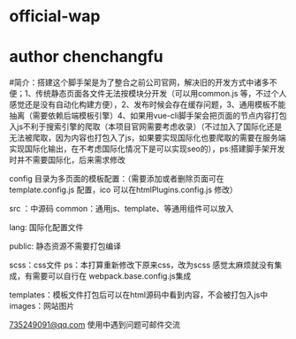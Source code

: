 # official-wap
# author chenchangfu

#简介：搭建这个脚手架是为了整合之前公司官网，解决旧的开发方式中诸多不便；1、传统静态页面各文件无法按模块分开发（可以用common.js 等，不过个人感觉还是没有自动化构建方便），2、发布时候会存在缓存问题，3、通用模板不能抽离（需要依赖后端模板引擎）4、如果用vue-cli脚手架会把页面的节点内容打包入js不利于搜索引擎的爬取（本项目官网需要考虑收录）（不过加入了国际化还是无法被爬取，因为内容也打包入了js，如果要实现国际化也要爬取的需要在服务端实现国际化输出，在不考虑国际化情况下是可以实现seo的），ps:搭建脚手架开发时并不需要国际化，后来需求修改


config 目录为多页面的模板配置：（需要添加或者删除页面可在template.config.js 配置，ico 可以在htmlPlugins.config.js 修改）

src ：中源码
common：通用js、template、等通用组件可以放入

lang: 国际化配置文件

public: 静态资源不需要打包编译

scss：css文件 ps：本打算重新修改下原来css，改为scss 感觉太麻烦就没有集成，有需要可以自行在
webpack.base.config.js集成

templates：模板文件打包后可以在html源码中看到内容，不会被打包入js中
images：网站图片

735249091@qq.com 使用中遇到问题可邮件交流


